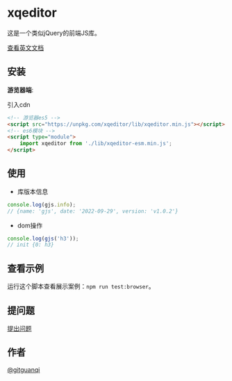 # xqeditor

这是一个类似jQuery的前端JS库。

[查看英文文档](./README.md)

## 安装

**游览器端**:

引入cdn

```html
<!-- 游览器es5 -->
<script src="https://unpkg.com/xqeditor/lib/xqeditor.min.js"></script>
<!-- es6模块 -->
<script type="module">
    import xqeditor from './lib/xqeditor-esm.min.js';
</script>
```

## 使用

+ 库版本信息

```js
console.log(gjs.info);
// {name: 'gjs', date: '2022-09-29', version: 'v1.0.2'}
```

+ dom操作

```js
console.log(gjs('h3'));
// init {0: h3}
```

## 查看示例

运行这个脚本查看展示案例：`npm run test:browser`。

## 提问题

[提出问题](https://github.com/gitguanqi/xqeditor/issues/new)

## 作者

[@gitguanqi](https://github.com/gitguanqi)
